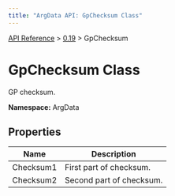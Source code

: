```yaml
---
title: "ArgData API: GpChecksum Class"
---
```


[API Reference](/argdata/api/) &gt; [0.19](/argdata/api/0.19/) &gt; GpChecksum

# GpChecksum Class

GP checksum.

**Namespace:** ArgData

## Properties

<table class="table table-bordered table-striped ">
<thead>
  <tr>
    <th>Name</th>
    <th>Description</th>
  </tr>
</thead>
<tbody>
  <tr>
    <td>Checksum1</td>
    <td>First part of checksum.</td>
  </tr>
  <tr>
    <td>Checksum2</td>
    <td>Second part of checksum.</td>
  </tr>
</tbody>
</table>


